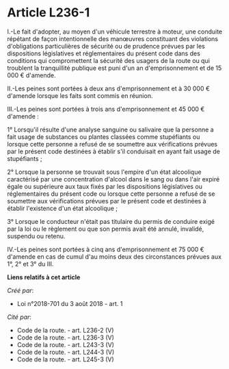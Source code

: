 # Article L236-1

I.-Le fait d'adopter, au moyen d'un véhicule terrestre à moteur, une conduite répétant de façon intentionnelle des manœuvres
constituant des violations d'obligations particulières de sécurité ou de prudence prévues par les dispositions législatives
et réglementaires du présent code dans des conditions qui compromettent la sécurité des usagers de la route ou qui troublent
la tranquillité publique est puni d'un an d'emprisonnement et de 15 000 € d'amende.

II.-Les peines sont portées à deux ans d'emprisonnement et à 30 000 € d'amende lorsque les faits sont commis en réunion.

III.-Les peines sont portées à trois ans d'emprisonnement et 45 000 € d'amende :

1° Lorsqu'il résulte d'une analyse sanguine ou salivaire que la personne a fait usage de substances ou plantes classées comme
stupéfiants ou lorsque cette personne a refusé de se soumettre aux vérifications prévues par le présent code destinées à
établir s'il conduisait en ayant fait usage de stupéfiants ;

2° Lorsque la personne se trouvait sous l'empire d'un état alcoolique caractérisé par une concentration d'alcool dans le sang
ou dans l'air expiré égale ou supérieure aux taux fixés par les dispositions législatives ou réglementaires du présent code
ou lorsque cette personne a refusé de se soumettre aux vérifications prévues par le présent code et destinées à établir
l'existence d'un état alcoolique ;

3° Lorsque le conducteur n'était pas titulaire du permis de conduire exigé par la loi ou le règlement ou que son permis avait
été annulé, invalidé, suspendu ou retenu.

IV.-Les peines sont portées à cinq ans d'emprisonnement et 75 000 € d'amende en cas de cumul d'au moins deux des
circonstances prévues aux 1°, 2° et 3° du III.

**Liens relatifs à cet article**

_Créé par_:

  - Loi n°2018-701 du 3 août 2018 - art. 1

_Cité par_:

  - Code de la route. - art. L236-2 (V)
  - Code de la route. - art. L236-3 (V)
  - Code de la route. - art. L243-3 (V)
  - Code de la route. - art. L244-3 (V)
  - Code de la route. - art. L245-3 (V)
